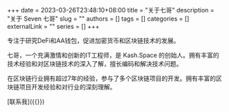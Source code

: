 
+++
date = 2023-03-26T23:48:10+08:00
title = "关于七哥"
description = "关于 Seven 七哥"
slug = ""
authors = []
tags = []
categories = []
externalLink = ""
series = []
+++

专注于研究DeFi和AA钱包，促进加密货币和区块链技术的发展。

七哥，一个充满激情和创新的IT工程师，是 Kash.Space 的创始人。拥有丰富的技术经验和对区块链技术的深入了解，擅长编码和解决技术问题。

在区块链行业拥有超过7年的经验，参与了多个区块链项目的开发。拥有丰富的区块链项目开发经验和对行业的深刻理解。

[联系我]({{<ref contact.md>}})